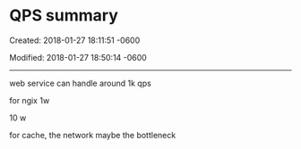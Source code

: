 # QPS summary 

Created: 2018-01-27 18:11:51 -0600

Modified: 2018-01-27 18:50:14 -0600

---

web service can handle around 1k qps



for ngix 1w



10 w



for cache, the network maybe the bottleneck




